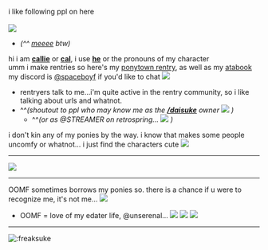i like following ppl on here</br>
</br>
![](https://i.postimg.cc/wM0jfTHS/noel.gif)</br>
-  *(^^ [meeee](https://rentry.co/overseer) btw)*</br>

hi i am <ins>**callie**</ins> or <ins>**cal**</ins>, i use <ins>**he**</ins> or the pronouns of my character</br>
umm i make rentries so here's my [ponytown rentry](https://rentry.co/met), as well as my [atabook](https://freaksuke.atabook.org)</br>
my discord is [@spaceboyf](https://discordid.netlify.app/?id=899152970917216299) if you'd like to chat ![](https://i.postimg.cc/d1J4CdmR/Background.png)
-  rentryers talk to me…i'm quite active in the rentry community, so i like talking about urls and whatnot.</br>
  - ^^*(shoutout to ppl who may know me as the [**/daisuke**](https://rentry.co/daisuke) owner ![](https://i.postimg.cc/B6NNB6Mr/Layer-64.png) )* </br>
    - ^^*(or as @STREAMER on retrospring… ![](https://i.postimg.cc/xdv6qgHT/Layer-58.png) )*</br>
  
i don't kin any of my ponies by the way. i know that makes some people uncomfy or whatnot... i just find the characters cute ![](https://i.postimg.cc/jj08sBDF/Layer-6.png)
***
![](https://i.postimg.cc/N0WzDmr7/mouthwashing.gif)</br>
***
OOMF sometimes borrows my ponies so. there is a chance if u were to recognize me, it's not me...   ![](https://i.postimg.cc/FscggRZJ/image-psd-126.png)</br>
-  OOMF = love of my edater life, @unserenal… ![](https://i.postimg.cc/3NcBzqM9/Layer-45.png) ![](https://i.postimg.cc/3NcBzqM9/Layer-45.png) ![](https://i.postimg.cc/3NcBzqM9/Layer-45.png) 
***
![:freaksuke](https://count.chiya.dev/get/@:freaksuke)
